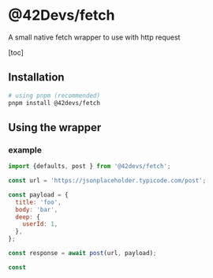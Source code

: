 # @42Devs/fetch

A small native fetch wrapper to use with http request

[toc]

## Installation

```bash
# using pnpm (recommended)
pnpm install @42devs/fetch

```

## Using the wrapper

### example

```js
import {defaults, post } from '@42devs/fetch';

const url = 'https://jsonplaceholder.typicode.com/post';

const payload = {
  title: 'foo',
  body: 'bar',
  deep: {
    userId: 1,
  },
};

const response = await post(url, payload);

const

```
